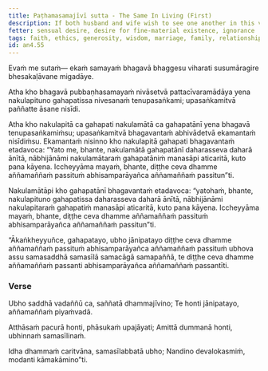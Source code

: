 ```yaml
---
title: Paṭhamasamajīvī sutta - The Same In Living (First)
description: If both husband and wife wish to see one another in this very life and also to meet one another again in the next life, both should be alike in faith, ethical conduct, giving, and wisdom.
fetter: sensual desire, desire for fine-material existence, ignorance
tags: faith, ethics, generosity, wisdom, marriage, family, relationships, benefits, ease, enemies, ethical conduct, virtue, confidence, giving, precepts, practices, Dhamma, heavenly world, sensual pleasures, an, an4
id: an4.55
---
```


Evaṁ me sutaṁ— ekaṁ samayaṁ bhagavā bhaggesu viharati susumāragire bhesakaḷāvane migadāye.

Atha kho bhagavā pubbaṇhasamayaṁ nivāsetvā pattacīvaramādāya yena nakulapituno gahapatissa nivesanaṁ tenupasaṅkami; upasaṅkamitvā paññatte āsane nisīdi.

Atha kho nakulapitā ca gahapati nakulamātā ca gahapatānī yena bhagavā tenupasaṅkamiṁsu; upasaṅkamitvā bhagavantaṁ abhivādetvā ekamantaṁ nisīdiṁsu. Ekamantaṁ nisinno kho nakulapitā gahapati bhagavantaṁ etadavoca: “Yato me, bhante, nakulamātā gahapatānī daharasseva daharā ānītā, nābhijānāmi nakulamātaraṁ gahapatāniṁ manasāpi aticaritā, kuto pana kāyena. Iccheyyāma mayaṁ, bhante, diṭṭhe ceva dhamme aññamaññaṁ passituṁ abhisamparāyañca aññamaññaṁ passitun”ti.

Nakulamātāpi kho gahapatānī bhagavantaṁ etadavoca: “yatohaṁ, bhante, nakulapituno gahapatissa daharasseva daharā ānītā, nābhijānāmi nakulapitaraṁ gahapatiṁ manasāpi aticaritā, kuto pana kāyena. Iccheyyāma mayaṁ, bhante, diṭṭhe ceva dhamme aññamaññaṁ passituṁ abhisamparāyañca aññamaññaṁ passitun”ti.

“Ākaṅkheyyuñce, gahapatayo, ubho jānipatayo diṭṭhe ceva dhamme aññamaññaṁ passituṁ abhisamparāyañca aññamaññaṁ passituṁ ubhova assu samasaddhā samasīlā samacāgā samapaññā, te diṭṭhe ceva dhamme aññamaññaṁ passanti abhisamparāyañca aññamaññaṁ passantīti.

### Verse

Ubho saddhā vadaññū ca,
saññatā dhammajīvino;
Te honti jānipatayo,
aññamaññaṁ piyaṁvadā.

Atthāsaṁ pacurā honti,
phāsukaṁ upajāyati;
Amittā dummanā honti,
ubhinnaṁ samasīlinaṁ.

Idha dhammaṁ caritvāna,
samasīlabbatā ubho;
Nandino devalokasmiṁ,
modanti kāmakāmino”ti.